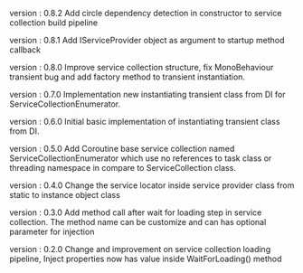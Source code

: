   version : 0.8.2
  Add circle dependency detection in constructor to service collection build pipeline

  version : 0.8.1
  Add IServiceProvider object as argument to startup method callback

  version : 0.8.0
  Improve service collection structure, fix MonoBehaviour transient bug and add factory method to transient instantiation.

  version : 0.7.0
  Implementation new instantiating transient class from DI for ServiceCollectionEnumerator.

  version : 0.6.0
  Initial basic implementation of instantiating transient class from DI.
  
  version : 0.5.0
  Add Coroutine base service collection named ServiceCollectionEnumerator which use no references to task class or threading namespace in compare to ServiceCollection class.

  version : 0.4.0
  Change the service locator inside service provider class from static to instance object class

  version : 0.3.0
  Add method call after wait for loading step in service collection. The method name can be customize and can has optional parameter for injection

  version : 0.2.0
  Change and improvement on service collection loading pipeline, Inject properties now has value inside WaitForLoading() method